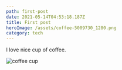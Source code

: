 ```yaml
---
path: first-post
date: 2021-05-14T04:53:18.187Z
title: First post
heroImage: /assets/coffee-5009730_1280.png
category: tech
---
```

I love nice cup of coffee.

![coffee cup](/assets/coffee-5009730_1280.png "Coffee cup")
